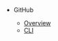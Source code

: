 
- GitHub

  - [Overview](tools/github/_home.md 'GitHub')
  - [CLI](tools/github/cli.md 'GitHub CLI')
